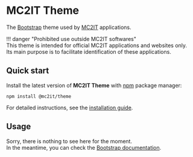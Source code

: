 # MC2IT Theme
The [Bootstrap](https://getbootstrap.com) theme used by [MC2IT](https://www.mc2it.com) applications.

!!! danger "Prohibited use outside MC2IT softwares"  
    This theme is intended for official MC2IT applications and websites only.  
    Its main purpose is to facilitate identification of these applications.

## Quick start
Install the latest version of **MC2IT Theme** with [npm](https://www.npmjs.com) package manager:

```shell
npm install @mc2it/theme
```

For detailed instructions, see the [installation guide](installation.md).

## Usage
Sorry, there is nothing to see here for the moment.  
In the meantime, you can check the [Bootstrap documentation](https://getbootstrap.com).
